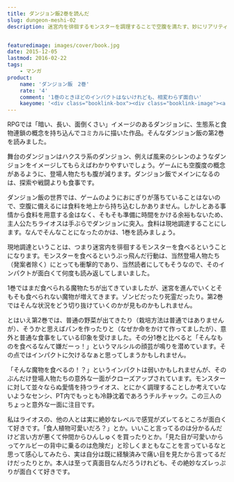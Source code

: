 ```yaml
---
title: ダンジョン飯2巻を読んだ
slug: dungeon-meshi-02
description: 迷宮内を徘徊するモンスターを調理することで空腹を満たす、妙にリアリティのある面白いマンガであるダンジョン飯。第1巻がとても面白くてツボったので、第2巻も心待ちにしていまいた。マルシルの顔芸が少なくてちょっと残念ですが、相変わらず面白いです。


featuredimage: images/cover/book.jpg
date: 2015-12-05
lastmod: 2016-02-22
tags: 
    - マンガ
product:
    name: 'ダンジョン飯　2巻'
    rate: '4'
    comment: '1巻のときほどのインパクトはないけれども、相変わらず面白い'
    kaeyome: '<div class="booklink-box"><div class="booklink-image"><a href="http://www.amazon.co.jp/exec/obidos/asin/4047306762/illusionspace-22/" target="_blank" rel="nofollow" ><img src="http://ecx.images-amazon.com/images/I/51OdtVuVEML._SL160_.jpg" style="border: none;" /></a></div><div class="booklink-info"><div class="booklink-name"><a href="http://www.amazon.co.jp/exec/obidos/asin/4047306762/illusionspace-22/" target="_blank" rel="nofollow" >ダンジョン飯 2巻 (ビームコミックス)</a><div class="booklink-powered-date">posted with <a href="http://yomereba.com" rel="nofollow" target="_blank">ヨメレバ</a></div></div><div class="booklink-detail">九井 諒子 KADOKAWA/エンターブレイン 2015-08-12    </div><div class="booklink-link2"><div class="shoplinkamazon"><a href="http://www.amazon.co.jp/exec/obidos/asin/4047306762/illusionspace-22/" target="_blank" rel="nofollow" >Amazon</a></div><div class="shoplinkkindle"><a href="http://www.amazon.co.jp/exec/obidos/ASIN/B013HF83DA/illusionspace-22/" target="_blank" rel="nofollow" >Kindle</a></div><div class="shoplinkrakuten"><a href="http://hb.afl.rakuten.co.jp/hgc/11acbc01.369b1bf6.11acbc02.cabf9fe9/?pc=http%3A%2F%2Fbooks.rakuten.co.jp%2Frb%2F13352147%2F%3Fscid%3Daf_ich_link_urltxt%26m%3Dhttp%3A%2F%2Fm.rakuten.co.jp%2Fev%2Fbook%2F" target="_blank" rel="nofollow" >楽天ブックス</a></div>                  	  <div class="shoplinkkino"><a href="http://ck.jp.ap.valuecommerce.com/servlet/referral?sid=3085416&pid=882196163&vc_url=http%3A%2F%2Fwww.kinokuniya.co.jp%2Ff%2Fdsg-01-9784047306769" target="_blank" rel="nofollow" >紀伊國屋書店<img src="http://ad.jp.ap.valuecommerce.com/servlet/gifbanner?sid=3085416&pid=882196163" height="1" width="1" border="0"></a></div>	  	  	</div></div><div class="booklink-footer"></div></div>'
---
```


RPGでは「暗い、長い、面倒くさい」イメージのあるダンジョンに、生態系と食物連鎖の概念を持ち込んでコミカルに描いた作品。そんなダンジョン飯の第2巻を読みました。

舞台のダンジョンはハクスラ系のダンジョン、例えば風来のシレンのようなダンジョンをイメージしてもらえばわかりやすいでしょう。ゲームにも空腹度の概念があるように、登場人物たちも腹が減ります。ダンジョン飯でメインになるのは、探索や戦闘よりも食事です。

ダンジョン飯の世界では、ゲームのようにおにぎりが落ちていることはないので、空腹に備えるには食料を地上から持ち込むしかありません。しかしとある事情から食料を用意する金はなく、そもそも準備に時間をかける余裕もないため、主人公たちライオスは手ぶらでダンジョンに突入。食料は現地調達することにします。なんでそんなことになったのかは、1巻を読みましょう。

現地調達ということは、つまり迷宮内を徘徊するモンスターを食べるということになります。モンスターを食べるというぶっ飛んだ行動は、当然登場人物たち（発案者除く）にとっても衝撃的であり、当然読者にしてもそうなので、そのインパクトが面白くて何度も読み返してしまいました。

1巻ではまだ食べられる魔物たちが出てきていましたが、迷宮を進んでいくとそもそも食べられない魔物が増えてきます。ゾンビだったり死霊だったり。第2巻ではそんな状況をどう切り抜けていくのかが見ものかもしれません。

とはいえ第2巻では、普通の野菜が出てきたり（栽培方法は普通ではありませんが）、そうかと思えばパンを作ったりと（なぜか命をかけて作ってましたが）、意外と普通な食事をしている印象を受けました。その分1巻と比べると「そんなものを食べるなんて嫌だーっ！」というマルシルの顔芸が鳴りを潜めています。その点ではインパクトに欠けるなぁと思ってしまうかもしれません。

「そんな魔物を食べるの！？」というインパクトは弱いかもしれませんが、そのぶんだけ登場人物たちの意外な一面がクローズアップされています。モンスターに対して並々ならぬ愛情を持つライオス、とにかく調理することしか考えていないようなセンシ、PT内でもっとも冷静沈着であろうチルチャック。この三人のちょっと意外な一面に注目です。

私はライオスの、他の人とは実に絶妙なレベルで感覚がズレてるところが面白くて好きです。「食人植物可愛いだろ？」とか。いいこと言ってるのは分かるんだけど言い方が悪くて仲間からひんしゅくを買ったりとか。「見た目が可愛いからってケルビーの背中に乗るのは危険だ」と珍しくまともなことを言っているなと思って感心してみたら、実は自分は既に経験済みで痛い目を見たから言ってるだけだったりとか。本人は至って真面目なんだろうけれども、その絶妙なズレっぷりが面白くて好きです。


  